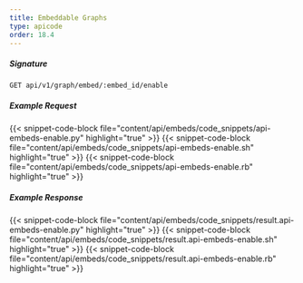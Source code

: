 ```yaml
---
title: Embeddable Graphs
type: apicode
order: 18.4
---
```


##### Signature
`GET api/v1/graph/embed/:embed_id/enable`
##### Example Request
{{< snippet-code-block file="content/api/embeds/code_snippets/api-embeds-enable.py" highlight="true" >}}
{{< snippet-code-block file="content/api/embeds/code_snippets/api-embeds-enable.sh" highlight="true" >}}
{{< snippet-code-block file="content/api/embeds/code_snippets/api-embeds-enable.rb" highlight="true" >}}
##### Example Response
{{< snippet-code-block file="content/api/embeds/code_snippets/result.api-embeds-enable.py" highlight="true" >}}
{{< snippet-code-block file="content/api/embeds/code_snippets/result.api-embeds-enable.sh" highlight="true" >}}
{{< snippet-code-block file="content/api/embeds/code_snippets/result.api-embeds-enable.rb" highlight="true" >}}